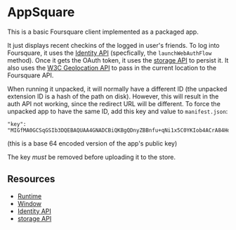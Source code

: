 # AppSquare

This is a basic Foursquare client implemented as a packaged app.

It just displays recent checkins of the logged in user's friends. To log into
Foursquare, it uses the
[Identity API](https://developer.chrome.com/trunk/apps/identity.html)
(specfically, the `launchWebAuthFlow` method). Once it gets the OAuth token, it
uses the [storage API](https://developer.chrome.com/trunk/apps/storage.html) to
persist it. It also uses the
[W3C Geolocation API](https://www.w3.org/TR/geolocation-API/) to pass in the
current location to the Foursquare API.

When running it unpacked, it will normally have a different ID (the unpacked
extension ID is a hash of the path on disk). However, this will result in the
auth API not working, since the redirect URL will be different. To force the
unpacked app to have the same ID, add this key and value to `manifest.json`:

    "key": "MIGfMA0GCSqGSIb3DQEBAQUAA4GNADCBiQKBgQDnyZBBnfu+qNi1x5C0YKIob4ACrA84HdMArTGobttMHIxM2Z6aLshFmoKZa/pbyQS6D5yNywr4KM/llWiY2aV2puIflUxRT8SjjPehswCvm6eWQM+r3mB755m48x+diDl8URJsX4AJ3pQHnKWEvitZcuBh0GTfsLzKU/BfHEaH7QIDAQAB"
(this is a base 64 encoded version of the app's public key)

The key *must* be removed before uploading it to the store.

## Resources

* [Runtime](https://developer.chrome.com/trunk/apps/app.runtime.html)
* [Window](https://developer.chrome.com/trunk/apps/app.window.html)
* [Identity API](https://developer.chrome.com/trunk/apps/identity.html) 
* [storage API](https://developer.chrome.com/trunk/apps/storage.html)
